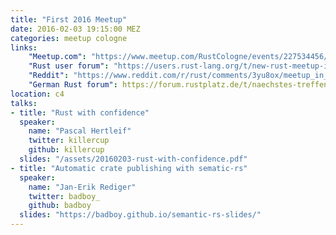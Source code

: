 ```yaml
---
title: "First 2016 Meetup"
date: 2016-02-03 19:15:00 MEZ
categories: meetup cologne
links:
    "Meetup.com": "https://www.meetup.com/RustCologne/events/227534456/"
    "Rust user forum": "https://users.rust-lang.org/t/new-rust-meetup-in-cologne-germany-on-2016-02-03/4110"
    "Reddit": "https://www.reddit.com/r/rust/comments/3yu8ox/meetup_in_cologne_on_wednesday_feb_3rd_2016_715pm/"
    "German Rust forum": https://forum.rustplatz.de/t/naechstes-treffen-in-koeln-3-februar-2016-19-15-im-c4/90
location: c4
talks:
- title: "Rust with confidence"
  speaker:
    name: "Pascal Hertleif"
    twitter: killercup
    github: killercup
  slides: "/assets/20160203-rust-with-confidence.pdf"
- title: "Automatic crate publishing with sematic-rs"
  speaker:
    name: "Jan-Erik Rediger"
    twitter: badboy_
    github: badboy
  slides: "https://badboy.github.io/semantic-rs-slides/"
---
```

